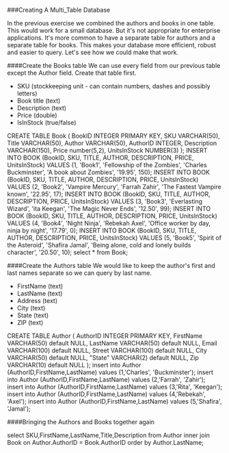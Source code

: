 ###Creating A Multi_Table Database

In the previous exercise we combined the authors and books in one table. This would work for a small database. But it's not appropriate for enterprise applications. It's more common to have a separate table for authors and a separate table for books. This makes your database more efficient, robust and easier to query. Let's see how we could make that work.

####Create the Books table
We can use every field from our previous table except the Author field. Create that table first.
* SKU (stockkeeping unit - can contain numbers, dashes and possibly letters)
* Book title (text)
* Description (text)
* Price (double)
* IsInStock (true/false)
 
CREATE TABLE Book (
    BookID INTEGER PRIMARY KEY,
    SKU VARCHAR(50),
    Title VARCHAR(50),
    Author VARCHAR(50),
    AuthorID INTEGER,
    Description VARCHAR(150),
    Price number(5,2),
    UnitsInStock NUMBER(3)
);
INSERT INTO BOOK (BookID, SKU, TITLE, AUTHOR, DESCRIPTION, PRICE, UnitsInStock) VALUES (1, 'Book1', 'Fellowship of the Zombies', 'Charles Buckminster', 'A book about Zombies', '19.95', 150);
INSERT INTO BOOK (BookID, SKU, TITLE, AUTHOR, DESCRIPTION, PRICE, UnitsInStock) VALUES (2, 'Book2', 'Vampire Mercury', 'Farrah Zahir', 'The Fastest Vampire known', '22.95', 17);
INSERT INTO BOOK (BookID, SKU, TITLE, AUTHOR, DESCRIPTION, PRICE, UnitsInStock) VALUES (3, 'Book3', 'Everlasting Wizard', 'ita Keegan', 'The Magic Never Ends', '12.50', 99);
INSERT INTO BOOK (BookID, SKU, TITLE, AUTHOR, DESCRIPTION, PRICE, UnitsInStock) VALUES (4, 'Book4', 'Night Ninja', 'Rebekah Axel', 'Office worker by day, ninja by night', '17.79', 0);
INSERT INTO BOOK (BookID, SKU, TITLE, AUTHOR, DESCRIPTION, PRICE, UnitsInStock) VALUES (5, 'Book5', 'Spirit of the Asteroid', 'Shafira Jamal', 'Being alone, cold and lonely builds character', '20.50', 10);
select * from Book;


####Create the Authors table
We would like to keep the author's first and last names separate so we can query by last name.
* FirstName (text)
* LastName (text)
* Address (text)
* City (text)
* State (text)
* ZIP (text)
 
CREATE TABLE Author (
  AuthorID INTEGER PRIMARY KEY,
  FirstName VARCHAR(50) default NULL,
  LastName VARCHAR(50) default NULL,
  Email VARCHAR(100) default NULL,
  Street VARCHAR(100) default NULL,
  City VARCHAR(50) default NULL,
  "State" VARCHAR(2) default NULL,
  Zip VARCHAR(10) default NULL
);
insert into Author (AuthorID,FirstName,LastName) values (1,'Charles', 'Buckminster');
insert into Author (AuthorID,FirstName,LastName) values (2,'Farrah', 'Zahir');
insert into Author (AuthorID,FirstName,LastName) values (3,'Rita', 'Keegan');
insert into Author (AuthorID,FirstName,LastName) values (4,'Rebekah', 'Axel');
insert into Author (AuthorID,FirstName,LastName) values (5,'Shafira', 'Jamal');



####Bringing the Authors and Books together again

select SKU,FirstName,LastName,Title,Description from Author inner join Book on Author.AuthorID = Book.AuthorID order by Author.LastName;

